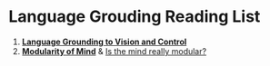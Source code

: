 # Language Grouding Reading List
1. [**Language Grounding to Vision and Control**](https://katefvision.github.io/LanguageGrounding/)
2. [**Modularity of Mind**](https://plato.stanford.edu/entries/modularity-mind/#WhatMentModu) & [Is the mind really modular?](http://www.subcortex.com/PrinzModularity.pdf)
